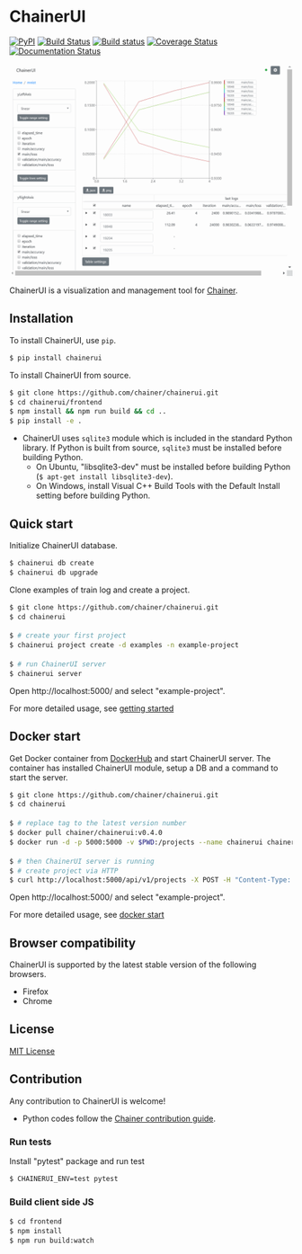 # ChainerUI

[![PyPI](https://img.shields.io/pypi/v/chainerui.svg)](https://pypi.python.org/pypi/chainerui)
[![Build Status](https://travis-ci.org/chainer/chainerui.svg?branch=master)](https://travis-ci.org/chainer/chainerui)
[![Build status](https://ci.appveyor.com/api/projects/status/bag5tjue689nxj4v/branch/master?svg=true)](https://ci.appveyor.com/project/disktnk/chainerui-1iviy/branch/master)
[![Coverage Status](https://coveralls.io/repos/github/chainer/chainerui/badge.svg)](https://coveralls.io/github/chainer/chainerui)
[![Documentation Status](https://readthedocs.org/projects/chainerui/badge/?version=latest)](http://chainerui.readthedocs.io/en/latest/?badge=latest)

![training_captures](docs/images/project_training_animation.gif)

ChainerUI is a visualization and management tool for [Chainer](https://github.com/chainer/chainer).

## Installation

To install ChainerUI, use `pip`.

```sh
$ pip install chainerui
```

To install ChainerUI from source.

```sh
$ git clone https://github.com/chainer/chainerui.git
$ cd chainerui/frontend
$ npm install && npm run build && cd ..
$ pip install -e .
```

- ChainerUI uses `sqlite3` module which is included in the standard Python library. If Python is built from source, `sqlite3` must be installed before building Python.
    - On Ubuntu, "libsqlite3-dev" must be installed before building Python (`$ apt-get install libsqlite3-dev`).
    - On Windows, install Visual C++ Build Tools with the Default Install setting before building Python.

## Quick start

Initialize ChainerUI database.

```sh
$ chainerui db create
$ chainerui db upgrade
```

Clone examples of train log and create a project.

```sh
$ git clone https://github.com/chainer/chainerui.git
$ cd chainerui

$ # create your first project
$ chainerui project create -d examples -n example-project

$ # run ChainerUI server
$ chainerui server
```

Open http://localhost:5000/ and select "example-project".

For more detailed usage, see [getting started](http://chainerui.readthedocs.io/en/latest/getstart.html)

## Docker start

Get Docker container from [DockerHub](https://hub.docker.com/r/chainer/chainerui/) and start ChainerUI server. The container has installed ChainerUI module, setup a DB and a command to start the server.

```sh
$ git clone https://github.com/chainer/chainerui.git
$ cd chainerui

$ # replace tag to the latest version number
$ docker pull chainer/chainerui:v0.4.0
$ docker run -d -p 5000:5000 -v $PWD:/projects --name chainerui chainer/chainerui:v0.4.0

$ # then ChainerUI server is running
$ # create project via HTTP
$ curl http://localhost:5000/api/v1/projects -X POST -H "Content-Type: application/json" -d '{"project":{"name":"example-project","path_name":"/projects/examples"}}'
```

Open http://localhost:5000/ and select "example-project".

For more detailed usage, see [docker start](http://chainerui.readthedocs.io/en/latest/docker.html)

## Browser compatibility

ChainerUI is supported by the latest stable version of the following browsers.

- Firefox
- Chrome

## License

[MIT License](LICENSE)

## Contribution

Any contribution to ChainerUI is welcome!

- Python codes follow the [Chainer contribution guide](https://docs.chainer.org/en/stable/contribution.html).

### Run tests

Install "pytest" package and run test

```sh
$ CHAINERUI_ENV=test pytest
```

### Build client side JS

```sh
$ cd frontend
$ npm install
$ npm run build:watch
```
